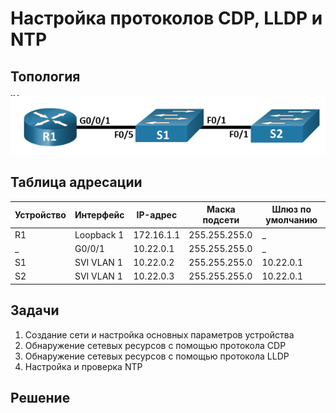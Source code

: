 # Настройка протоколов CDP, LLDP и NTP
## Топология

![alt text](image.png)

## Таблица адресации
Устройство | Интерфейс | IP-адрес | Маска подсети | Шлюз по умолчанию
--- | --- | --- | --- | ---
R1 | Loopback 1 | 172.16.1.1 | 255.255.255.0 | _
_ | G0/0/1 | 10.22.0.1 | 255.255.255.0 | _
S1 | SVI VLAN 1 | 10.22.0.2 | 255.255.255.0 | 10.22.0.1
S2 | SVI VLAN 1 | 10.22.0.3 | 255.255.255.0 | 10.22.0.1
## Задачи
1. Создание сети и настройка основных параметров устройства
2. Обнаружение сетевых ресурсов с помощью протокола CDP
3. Обнаружение сетевых ресурсов с помощью протокола LLDP
4. Настройка и проверка NTP
## Решение

